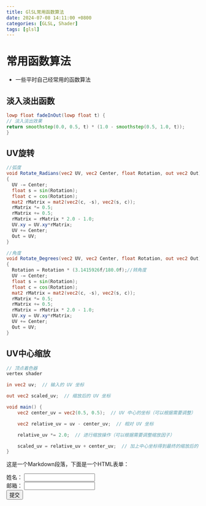 ```yaml
---
title: GlSL常用函数算法
date: 2024-07-08 14:11:00 +0800
categories: [GLSL, Shader]
tags: [glsl]    
---
```


# 常用函数算法
- 一些平时自己经常用的函数算法

## 淡入淡出函数
```glsl
lowp float fadeInOut(lowp float t) {
// 淡入淡出效果
return smoothstep(0.0, 0.5, t) * (1.0 - smoothstep(0.5, 1.0, t));
}  
```

## UV旋转
```glsl
//弧度
void Rotate_Radians(vec2 UV, vec2 Center, float Rotation, out vec2 Out)
{
  UV -= Center;
  float s = sin(Rotation);
  float c = cos(Rotation);
  mat2 rMatrix = mat2(vec2(c, -s), vec2(s, c));
  rMatrix *= 0.5;
  rMatrix += 0.5;
  rMatrix = rMatrix * 2.0 - 1.0;
  UV.xy = UV.xy*rMatrix;
  UV += Center;
  Out = UV;
}
```

```glsl
//角度
void Rotate_Degrees(vec2 UV, vec2 Center, float Rotation, out vec2 Out)
{
  Rotation = Rotation * (3.1415926f/180.0f);//转角度
  UV -= Center;
  float s = sin(Rotation);
  float c = cos(Rotation);
  mat2 rMatrix = mat2(vec2(c, -s), vec2(s, c));
  rMatrix *= 0.5;
  rMatrix += 0.5;
  rMatrix = rMatrix * 2.0 - 1.0;
  UV.xy = UV.xy*rMatrix;
  UV += Center;
  Out = UV;
}
```

## UV中心缩放
```glsl
// 顶点着色器
vertex shader

in vec2 uv;  // 输入的 UV 坐标

out vec2 scaled_uv;  // 缩放后的 UV 坐标

void main() {
    vec2 center_uv = vec2(0.5, 0.5);  // UV 中心的坐标（可以根据需要调整）

    vec2 relative_uv = uv - center_uv;  // 相对 UV 坐标

    relative_uv *= 2.0;  // 进行缩放操作（可以根据需要调整缩放因子）

    scaled_uv = relative_uv + center_uv;  // 加上中心坐标得到最终的缩放后的 UV 坐标
}
```
这是一个Markdown段落，下面是一个HTML表单：
<br>
<form action="/submit" method="post">
  <label for="name">姓名：</label>
  <input type="text" id="name" name="name"><br>
  <label for="email">邮箱：</label>
  <input type="email" id="email" name="email"><br>
  <input type="submit" value="提交">
</form>
